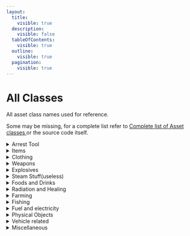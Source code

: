 ```yaml
---
layout:
  title:
    visible: true
  description:
    visible: false
  tableOfContents:
    visible: true
  outline:
    visible: true
  pagination:
    visible: true
---
```


# All Classes

All asset class names used for reference.

Some may be missing, for a complete list refer to [Complete list of Asset classes ](https://unturned-random-info.vercel.app/10-information/00-assets/all-asset-classes/)or the source code itself.

<details>

<summary>Arrest Tool</summary>

* ItemArrestEndAsset/Arrest End Asset
* ItemArrestStartAsset/Arrest Start Asset

</details>

<details>

<summary>Items</summary>

* ItemAsset/Item Asset
* ItemSupplyAsset/Supply Asset

</details>

<details>

<summary>Clothing</summary>

* ItemBackpackAsset/Backpack Asset
* ItemBagAsset/Bag Asset
* ItemClothingAsset/Clothing Asset
* ItemGearAsset/Gear Asset
* ItemGlassesAsset/Glasses Asset
* ItemHatAsset/Hat Asset
* ItemPantsAsset/Pants Asset
* ItemShirtAsset/Shirt Asset
* ItemVestAsset/Vest Asset
* OutfitAsset/Outfit Asset

</details>

<details>

<summary>Weapons</summary>

* ItemWeaponAsset/Weapon Asset
* ItemTacticalAsset/Tactical Asset
* ItemBarrelAsset/Barrel Asset
* ItemCaliberAsset/Caliber Asset
* ItemGripAsset/Grip Asset
* ItemGunAsset/Gun Asset
* ItemMagazineAsset/Magazine Asset
* ItemMeleeAsset/Melee Asset
* ItemOpticAsset/Optic Asset
* ItemSentryAsset/Sentry Asset
* ItemSightAsset/Sight Asset
* ItemThrowableAsset/Throwable Asset

</details>

<details>

<summary>Explosives</summary>

* ItemDetonatorAsset/Detonator Asset
* ItemChargeAsset/Charge Asset

</details>

<details>

<summary>Steam Stuff(useless)</summary>

* ~~ItemBoxAsset/Box Asset~~
* ~~ItemKeyAsset/Key Asset~~

</details>

<details>

<summary>Foods and Drinks</summary>

* ItemConsumeableAsset/Consumeable Asset
* ItemFoodAsset/Food Asset
* ItemWaterAsset/Water Asset

</details>

<details>

<summary>Radiation and Healing</summary>

* ItemFilterAsset/Filter Asset
* ItemMaskAsset/Mask Asset
* ItemMedicalAsset/Medical Asset

</details>

<details>

<summary>Farming</summary>

* ItemFarmAsset/Farm Asset
* ItemGrowerAsset/Grower Asset

</details>

<details>

<summary>Fishing</summary>

* ItemFisherAsset/Fisher Asset

</details>

<details>

<summary>Fuel and electricity</summary>

* ItemFuelAsset/Fuel Asset
* ItemGeneratorAsset/Generator Asset
* ItemOilPumpAsset/Oil Pump Asset
* ItemRefillAsset/Refill Asset
* ItemTankAsset/Tank Asset

</details>

<details>

<summary>Physical Objects</summary>

* ItemPlaceableAsset/Placeable Asset
* ItemMapAsset/Map Asset
* ItemStorageAsset/Storage Asset
* ItemStructureAsset/Structure Asset
* ItemBarricadeAsset/Barricade Asset
* ItemBeaconAsset/Beacon Asset
* FoliageAsset/Foliage Asset
* LevelAsset/Level Asset
* ObjectAsset/Object Asset
* PhysicsMaterialAsset/Physics Material Asset
* PhysicsMaterialExtensionAsset/Physics Material Extension Asset
* ResourceAsset/Resource Asset
* ItemTrapAsset/Trap Asset

</details>

<details>

<summary>Vehicle related</summary>

* ItemTireAsset/Tire Asset
* ItemToolAsset/Tool Asset
* ItemVehicleRepairToolAsset/Vehicle Repair Tool Asset
* VehicleAsset/Vehicle Asset
* VehiclePhysicsProfileAsset/Vehicle Physics Profile Asset

</details>

<details>

<summary>Miscellaneous</summary>

* ItemCloudAsset/Cloud Asset
* ItemCurrencyAsset/Currency Asset
* ItemLibraryAsset/Library Asset
* CraftingBlacklistAsset/Crafting Blacklist Asset
* AnimalAsset/Animal Asset
* AirdropAsset/Airdrop Asset
* EffectAsset/Effect Asset
* NPCAsset/NPC Asset
* SpawnAsset/Spawn Asset
* StereoSongAsset/Stereo Song Asset
* WeatherAsset/Weather Asset
* ZombieDifficultyAsset/ Zombie Difficulty Asset

</details>
